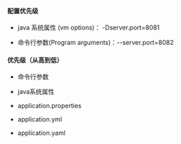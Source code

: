 #### 配置优先级

* java 系统属性 (vm options)： -Dserver.port=8081

* 命令行参数(Program arguments)：--server.port=8082

#### 优先级（从高到低）
* 命令行参数

* java系统属性
* application.properties
* application.yml
* application.yaml
